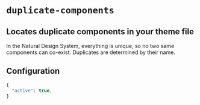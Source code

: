 # ```duplicate-components```

## Locates duplicate components in your theme file

In the Natural Design System, everything is unique, so no two same components can co-exist. Duplicates are determined by their name.

## Configuration

```js
{
  "active": true,
}
```